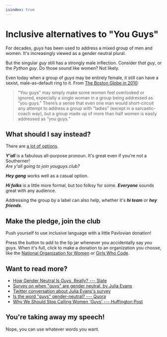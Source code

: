 ```yaml
---
isindex: true
---
```

# Inclusive alternatives to "You Guys"

For decades, _guys_ has been used to address a mixed group of men and women.
It's increasingly viewed as a gender neutral plural.

But the singular _guy_ still has a strongly male inflection. Consider _that
guy_, or the _Python guy_. Do those sound like women? Not likely.

Even today when a group of _guys_ may be entirely female, it still can have a
sexist, male-as-default ring to it.
From [The Boston Globe in 2010](http://archive.boston.com/bostonglobe/ideas/articles/2010/03/21/hey_guys/?page=full):

> “You guys” may simply make some women feel overlooked or ignored, especially
> a single woman in a group being addressed as “you guys.” There’s a sense that
> even one man would short-circuit any attempt to address a group with “ladies”
> (except in a sarcastic-coach way), but a group made up of more than half
> women is easily addressed as “you guys.”

## What should I say instead?

There are [a lot of options](http://www.chicagonow.com/listing-beyond-forty/2017/05/40-gender-neutral-alternatives-to-saying-you-guys/).

**_Y'all_** is a fabulous all-purpose pronoun. It's great even if you're not a Southerner!<br>_Are y'all going to join youguys.club?_

**_Hey gang_** works well as a casual option.

**_Hi folks_** is a little more formal, but too folksy for some. **_Everyone_** sounds great with any audience.

Addressing the group by a label can also help, whether it's **_hi team_** or **_hey friends_**.

## Make the pledge, join the club

Push yourself to use inclusive language with a little Pavlovian donation!

Press the button to add to the tip jar whenever you accidentally say _you
guys_. When it's full, click to make a donation to an organization you choose,
like the [National Organization for Women](https://now.org) or [Girls Who
Code](https://girlswhocode.com/).

## Want to read more?

- [How Gender Neutral Is _Guys_, Really? --- Slate](http://www.slate.com/blogs/lexicon_valley/2016/02/10/the_gender_neutral_use_of_guys_is_on_the_rise_but_it_s_a_slow_rise.html)
- [Survey on when "guys" are gender neutral, by Julia Evans](https://jvns.ca/blog/2013/12/27/guys-guys-guys/)
- [Twitter conversation about Julia Evans's survey](https://wakelet.com/wake/a832fa59-b0f5-4f7c-946b-c478edc4fcb9)
- [Is the word "guys" gender-neutral? --- Quora](https://www.quora.com/Is-the-word-guys-gender-neutral-Is-it-appropriate-for-a-male-to-address-a-group-of-women-or-mixed-gender-people-as-guys-as-in-hey-guys-or-refer-to-such-a-group-as-you-guys/answers/4003148)
- [Why We Should Stop Calling Women 'Guys' --- Huffington Post](https://www.huffingtonpost.com/michael-jascz/why-we-should-stop-callin_b_8091436.html)


## You're taking away my speech!

Nope, you can use whatever words you want.
